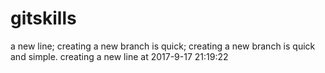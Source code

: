 # gitskills
a new line;
creating a new branch is quick;
creating a new branch is quick and simple.
creating a new line at 2017-9-17 21:19:22
